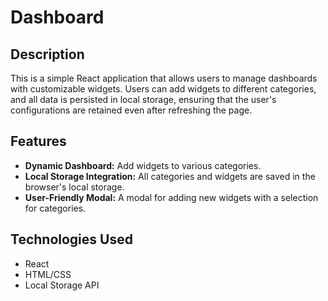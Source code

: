 # Dashboard

## Description

This is a simple React application that allows users to manage dashboards with customizable widgets. Users can add widgets to different categories, and all data is persisted in local storage, ensuring that the user's configurations are retained even after refreshing the page.

## Features

- **Dynamic Dashboard:** Add widgets to various categories.
- **Local Storage Integration:** All categories and widgets are saved in the browser's local storage.
- **User-Friendly Modal:** A modal for adding new widgets with a selection for categories.

## Technologies Used

- React
- HTML/CSS
- Local Storage API
